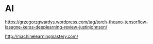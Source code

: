 # AI

https://grzegorzgwardys.wordpress.com/tag/torch-theano-tensorflow-lasagne-keras-deeplearning-review-justinjohnson/

http://machinelearningmastery.com/

